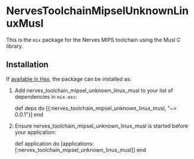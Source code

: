 # NervesToolchainMipselUnknownLinuxMusl

This is the `mix` package for the Nerves MIPS toolchain using the Musl C
library.

## Installation

If [available in Hex](https://hex.pm/docs/publish), the package can be installed as:

  1. Add nerves_toolchain_mipsel_unknown_linux_musl to your list of dependencies in `mix.exs`:

        def deps do
          [{:nerves_toolchain_mipsel_unknown_linux_musl, "~> 0.0.1"}]
        end

  2. Ensure nerves_toolchain_mipsel_unknown_linux_musl is started before your application:

        def application do
          [applications: [:nerves_toolchain_mipsel_unknown_linux_musl]]
        end

